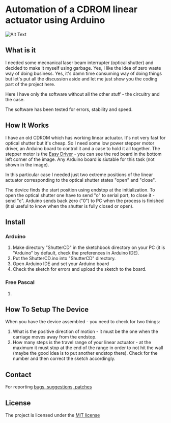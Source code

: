 # Automation of a CDROM linear actuator using Arduino

![Alt Text](https://github.com/serhiykobyakov/CDROM_linear_actuator_automatization/blob/main/howitworks.webp)

## What is it

I needed some mecnanical laser beam interrupter (optical shutter) and decided to make it myself using garbage. Yes, I like the idea of zero waste way of doing business. Yes, it's damn time consuming way of doing things but let's put all the discussion aside and let me just show you the coding part of the project here.

Here I have only the software without all the other stuff - the circuitry and the case.

The software has been tested for errors, stability and speed.

## How It Works

I have an old CDROM which has working linear actuator. It's not very fast for optical shutter but it's cheap. So I need some low power stepper motor driver, an Arduino board to control it and a case to hold it all together. The stepper motor is the [Easy Driver](https://learn.sparkfun.com/tutorials/easy-driver-hook-up-guide/all) - you can see the red board in the bottom left corner of the image. Any Arduino board is siutable for this task (not shown in the image).

In this particular case I needed just two extreme positions of the linear actuator corresponding to the optical shutter states "open" and "close".

The device finds the start position using endstop at the initialization. To open the optical shutter one have to send "o" to serial port, to close it - send "c". Arduino sends back zero ("0") to PC when the process is finished (it si useful to know when the shutter is fully closed or open).


## Install

### Arduino

1. Make directory "ShutterCD" in the sketchbook directory on your PC (it is "Arduino" by default, check the preferences in Arduino IDE).
2. Put the ShutterCD.ino into "ShutterCD" directory.
3. Open Arduino IDE and set your Arduino board
4. Check the sketch for errors and upload the sketch to the board.

### Free Pascal

1.


## How To Setup The Device
When you have the device assembled - you need to check for two things:
1. What is the positive direction of motion - it must be the one when the carriage moves away from the endstop.
2. How many steps is the travel range of your linear actuator - at the maximum it must stop at the end of the range in order to not hit the wall (maybe the good idea is to put another endstop there). Check for the number and then correct the sketch accordingly.


## Contact
For reporting [bugs, suggestions, patches](https://github.com/serhiykobyakov/CDROM_linear_actuator_automatization/issues)


## License
The project is licensed under the [MIT license](https://github.com/serhiykobyakov/CDROM_linear_actuator_automatization/blob/main/LICENSE)
